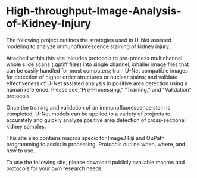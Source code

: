 # High-throughput-Image-Analysis-of-Kidney-Injury

The following project outlines the strategies used in U-Net assisted modeling to analyze immunofluorescence staining of kidney injury. 

Attached within this site inlcudes protocols to pre-process multichannel whole slide scans (.qptiff files) into single channel, smaller image files that can be easily handled for most computers; train U-Net compatible images for detection of higher order structures or nuclear stains; and validate effectiveness of U-Net assisted analysis in positive area detection using a human reference. Please see "Pre-Processing," "Training," and "Validation" protocols. 

Once the training and validation of an immunofluorescence stain is completed, U-Net models can be applied to a variety of projects to accurately and quickly analyze positive area detection of cross-sectional kidney samples. 

This site also contains macros specic for ImageJ Fiji and QuPath programming to assist in processing. Protocols outline when, where, and how to use. 

To use the following site, please download publicly available macros and protocols for your own research needs. 
